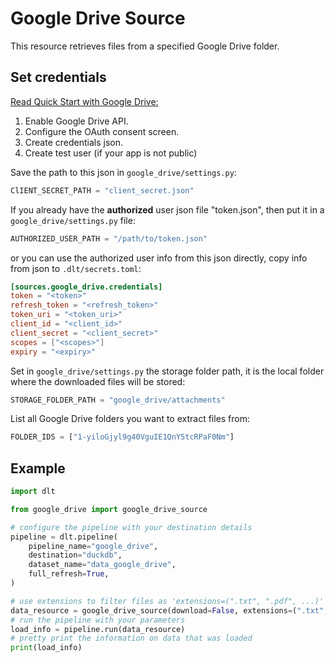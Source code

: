 # Google Drive Source

This resource retrieves files from a specified Google Drive folder.
## Set credentials

[Read Quick Start with Google Drive:](https://developers.google.com/drive/api/quickstart/python?hl=en)

1. Enable Google Drive API.
2. Configure the OAuth consent screen.
3. Create credentials json.
4. Create test user (if your app is not public)

Save the path to this json in `google_drive/settings.py`:
```python
ClIENT_SECRET_PATH = "client_secret.json"
```

If you already have the **authorized** user json file "token.json", then put it in a `google_drive/settings.py` file:
```python
AUTHORIZED_USER_PATH = "/path/to/token.json"
```
or you can use the authorized user info from this json directly, copy info from json to `.dlt/secrets.toml`:
```toml
[sources.google_drive.credentials]
token = "<token>"
refresh_token = "<refresh_token>"
token_uri = "<token_uri>"
client_id = "<client_id>"
client_secret = "<client_secret>"
scopes = ["<scopes>"]
expiry = "<expiry>"
```

Set in `google_drive/settings.py` the storage folder path, it is the local folder where the downloaded files will be stored:
```python
STORAGE_FOLDER_PATH = "google_drive/attachments"
```
List all Google Drive folders you want to extract files from:
```python
FOLDER_IDS = ["1-yiloGjyl9g40VguIE1QnY5tcRPaF0Nm"]
```

## Example
```python
import dlt

from google_drive import google_drive_source

# configure the pipeline with your destination details
pipeline = dlt.pipeline(
    pipeline_name="google_drive",
    destination="duckdb",
    dataset_name="data_google_drive",
    full_refresh=True,
)

# use extensions to filter files as 'extensions=(".txt", ".pdf", ...)'
data_resource = google_drive_source(download=False, extensions=(".txt", ".pdf", ".jpg"))
# run the pipeline with your parameters
load_info = pipeline.run(data_resource)
# pretty print the information on data that was loaded
print(load_info)
```